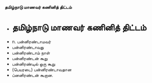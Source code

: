 **தமிழ்நாடு மாணவர் கணினித் திட்டம்**
- # தமிழ்நாடு மாணவர் கணினித் திட்டம்
- n. பன்னிரண்டாமவர்
- பன்னிரண்டாவது
- பன்னிரண்டாம் நாள்
- பன்னிரண்டன் கூறு
- பன்னிரண்டில் ஒரு கூறு
- (பெயரடை) பன்னிரண்டாவதான
-  ப்னனிரண்டன் கூறான.

